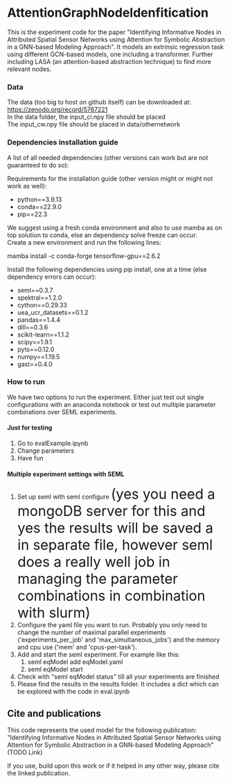 # AttentionGraphNodeIdenfitication

This is the experiment code for the paper "Identifying Informative Nodes in Attributed Spatial Sensor Networks using Attention for Symbolic Abstraction in a GNN-based Modeling Approach". It models an extrinsic regression task using different GCN-based models, one including a transformer. Further including LASA (an  attention-based abstraction technique) to find more relevant nodes.


### Data

The data (too big to host on github itself) can be downloaded at: https://zenodo.org/record/5767221 <br>
In the data folder, the input_ci.npy file should be placed <br>
The input_cw.npy file should be placed in data/othernetwork  <br>

### Dependencies installation guide

A list of all needed dependencies (other versions can work but are not guaranteed to do so):

Requirements for the installation guide (other version might or might not work as well):

- python==3.9.13
- conda==22.9.0
- pip==22.3

We suggest using a fresh conda environment and also to use mamba as on top solution to conda, else an dependency solve freeze can occur.<br>
Create a new environment and run the following lines:

mamba install -c conda-forge tensorflow-gpu==2.6.2

Install the following dependencies using pip install, one at a time (else dependency errors can occur):
- seml==0.3.7 
- spektral==1.2.0 
- cython==0.29.33
- uea_ucr_datasets==0.1.2
- pandas==1.4.4
- dill==0.3.6
- scikit-learn==1.1.2
- scipy==1.9.1
- pyts==0.12.0
- numpy==1.19.5
- gast==0.4.0 


### How to run

We have two options to run the experiment. Either just test out single configurations with an anaconda notebook or test out multiple parameter combinations over SEML experiments.

#### Just for testing

1. Go to evalExample.ipynb
2. Change parameters
3. Have fun

#### Multiple experiment settings with SEML

1. Set up seml with seml configure <font size="6">(yes you need a mongoDB server for this and yes the results will be saved a in separate file, however seml does a really well job in managing the parameter combinations in combination with slurm) </font>
2. Configure the yaml file you want to run. Probably you only need to change the number of maximal parallel experiments ('experiments_per_job' and 'max_simultaneous_jobs') and the memory and cpu use ('mem' and 'cpus-per-task').
3. Add and start the seml experiment. For example like this:
	1. seml eqModel add eqModel.yaml
	2. seml eqModel start
4. Check with "seml eqModel status" till all your experiments are finished 
5. Please find the results in the results folder. It includes a dict which can be explored with the code in eval.ipynb

## Cite and publications

This code represents the used model for the following publication:<br>
"Identifying Informative Nodes in Attributed Spatial Sensor Networks using Attention for Symbolic Abstraction in a GNN-based Modeling Approach" (TODO Link)

If you use, build upon this work or if it helped in any other way, please cite the linked publication.